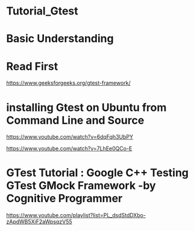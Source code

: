 # Tutorial_Gtest

# Basic Understanding
# Read First
https://www.geeksforgeeks.org/gtest-framework/


# installing Gtest on Ubuntu from Command Line and Source

https://www.youtube.com/watch?v=6dqFqh3UbPY

https://www.youtube.com/watch?v=7LhEe0QCo-E


# GTest Tutorial : Google C++ Testing GTest GMock Framework -by Cognitive Programmer

https://www.youtube.com/playlist?list=PL_dsdStdDXbo-zApdWB5XiF2aWpsqzV55

